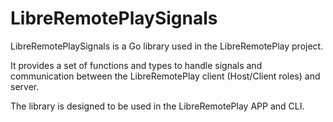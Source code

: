 # LibreRemotePlaySignals 

LibreRemotePlaySignals is a Go library used in the LibreRemotePlay project.

It provides a set of functions and types to handle signals and communication
between the LibreRemotePlay client (Host/Client roles) and server.

The library is designed to be used in the LibreRemotePlay APP and CLI.
